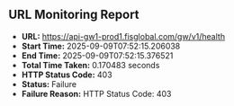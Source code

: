 ## URL Monitoring Report

- **URL:** https://api-gw1-prod1.fisglobal.com/gw/v1/health
- **Start Time:** 2025-09-09T07:52:15.206038
- **End Time:** 2025-09-09T07:52:15.376521
- **Total Time Taken:** 0.170483 seconds
- **HTTP Status Code:** 403
- **Status:** Failure
- **Failure Reason:** HTTP Status Code: 403
